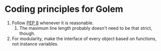 # Coding principles for Golem

1. Follow [PEP 8](https://peps.python.org/pep-0008/) whenever it is reasonable.
   1. The maximum line length probably doesn't need to be that strict, though.
2. For modularity, make the interface of every object based on functions, not instance variables.
